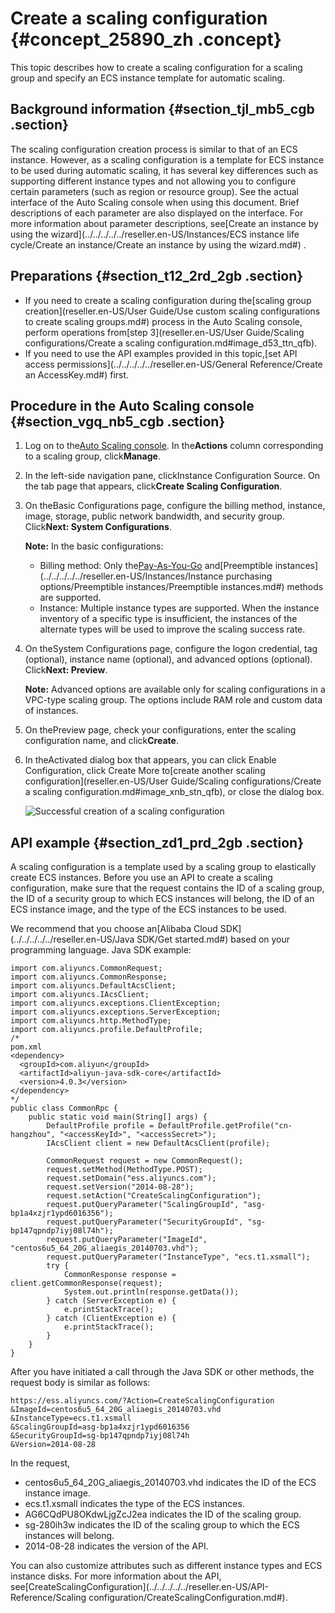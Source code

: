 # Create a scaling configuration {#concept_25890_zh .concept}

This topic describes how to create a scaling configuration for a scaling group and specify an ECS instance template for automatic scaling.

## Background information {#section_tjl_mb5_cgb .section}

The scaling configuration creation process is similar to that of an ECS instance. However, as a scaling configuration is a template for ECS instance to be used during automatic scaling, it has several key differences such as supporting different instance types and not allowing you to configure certain parameters \(such as region or resource group\). See the actual interface of the Auto Scaling console when using this document. Brief descriptions of each parameter are also displayed on the interface. For more information about parameter descriptions, see[Create an instance by using the wizard](../../../../../reseller.en-US/Instances/ECS instance life cycle/Create an instance/Create an instance by using the wizard.md#) .

## Preparations {#section_t12_2rd_2gb .section}

-   If you need to create a scaling configuration during the[scaling group creation](reseller.en-US/User Guide/Use custom scaling configurations to create scaling groups.md#) process in the Auto Scaling console, perform operations from[step 3](reseller.en-US/User Guide/Scaling configurations/Create a scaling configuration.md#image_d53_ttn_qfb).
-   If you need to use the API examples provided in this topic,[set API access permissions](../../../../../reseller.en-US/General Reference/Create an AccessKey.md#) first.

## Procedure in the Auto Scaling console {#section_vgq_nb5_cgb .section}

1.  Log on to the[Auto Scaling console](https://partners-intl.console.aliyun.com/#/ess). In the**Actions** column corresponding to a scaling group, click**Manage**.
2.  In the left-side navigation pane, clickInstance Configuration Source. On the tab page that appears, click**Create Scaling Configuration**.
3.  On theBasic Configurations page, configure the billing method, instance, image, storage, public network bandwidth, and security group. Click**Next: System Configurations**.

    **Note:** In the basic configurations:

    -   Billing method: Only the[Pay-As-You-Go](../../../../../reseller.en-US/Pricing/Pay-As-You-Go.md#) and[Preemptible instances](../../../../../reseller.en-US/Instances/Instance purchasing options/Preemptible instances/Preemptible instances.md#) methods are supported.
    -   Instance: Multiple instance types are supported. When the instance inventory of a specific type is insufficient, the instances of the alternate types will be used to improve the scaling success rate.
4.  On theSystem Configurations page, configure the logon credential, tag \(optional\), instance name \(optional\), and advanced options \(optional\). Click**Next: Preview**.

    **Note:** Advanced options are available only for scaling configurations in a VPC-type scaling group. The options include RAM role and custom data of instances.

5.  On thePreview page, check your configurations, enter the scaling configuration name, and click**Create**.
6.  In theActivated dialog box that appears, you can click Enable Configuration, click Create More to[create another scaling configuration](reseller.en-US/User Guide/Scaling configurations/Create a scaling configuration.md#image_xnb_stn_qfb), or close the dialog box.

    ![Successful creation of a scaling configuration](images/21314_en-US.png)


## API example {#section_zd1_prd_2gb .section}

A scaling configuration is a template used by a scaling group to elastically create ECS instances. Before you use an API to create a scaling configuration, make sure that the request contains the ID of a scaling group, the ID of a security group to which ECS instances will belong, the ID of an ECS instance image, and the type of the ECS instances to be used.

We recommend that you choose an[Alibaba Cloud SDK](../../../../../reseller.en-US/Java SDK/Get started.md#) based on your programming language. Java SDK example:

```
import com.aliyuncs.CommonRequest;
import com.aliyuncs.CommonResponse;
import com.aliyuncs.DefaultAcsClient;
import com.aliyuncs.IAcsClient;
import com.aliyuncs.exceptions.ClientException;
import com.aliyuncs.exceptions.ServerException;
import com.aliyuncs.http.MethodType;
import com.aliyuncs.profile.DefaultProfile;
/*
pom.xml
<dependency> 
  <groupId>com.aliyun</groupId> 
  <artifactId>aliyun-java-sdk-core</artifactId> 
  <version>4.0.3</version>
</dependency> 
*/
public class CommonRpc {
    public static void main(String[] args) {
        DefaultProfile profile = DefaultProfile.getProfile("cn-hangzhou", "<accessKeyId>", "<accessSecret>");
        IAcsClient client = new DefaultAcsClient(profile);

        CommonRequest request = new CommonRequest();
        request.setMethod(MethodType.POST);
        request.setDomain("ess.aliyuncs.com");
        request.setVersion("2014-08-28");
        request.setAction("CreateScalingConfiguration");
        request.putQueryParameter("ScalingGroupId", "asg-bp1a4xzjr1ypd6016356");
        request.putQueryParameter("SecurityGroupId", "sg-bp147qpndp7iyj08l74h");
        request.putQueryParameter("ImageId", "centos6u5_64_20G_aliaegis_20140703.vhd");
        request.putQueryParameter("InstanceType", "ecs.t1.xsmall");
        try {
            CommonResponse response = client.getCommonResponse(request);
            System.out.println(response.getData());
        } catch (ServerException e) {
            e.printStackTrace();
        } catch (ClientException e) {
            e.printStackTrace();
        }
    }
}
```

After you have initiated a call through the Java SDK or other methods, the request body is similar as follows:

```
https://ess.aliyuncs.com/?Action=CreateScalingConfiguration
&ImageId=centos6u5_64_20G_aliaegis_20140703.vhd 
&InstanceType=ecs.t1.xsmall 
&ScalingGroupId=asg-bp1a4xzjr1ypd6016356
&SecurityGroupId=sg-bp147qpndp7iyj08l74h
&Version=2014-08-28 
```

In the request,

-    centos6u5\_64\_20G\_aliaegis\_20140703.vhd indicates the ID of the ECS instance image.
-    ecs.t1.xsmall indicates the type of the ECS instances.
-    AG6CQdPU8OKdwLjgZcJ2ea indicates the ID of the scaling group.
-    sg-280ih3w indicates the ID of the scaling group to which the ECS instances will belong.
-    2014-08-28 indicates the version of the API.

You can also customize attributes such as different instance types and ECS instance disks. For more information about the API, see[CreateScalingConfiguration](../../../../../reseller.en-US/API-Reference/Scaling configuration/CreateScalingConfiguration.md#).

